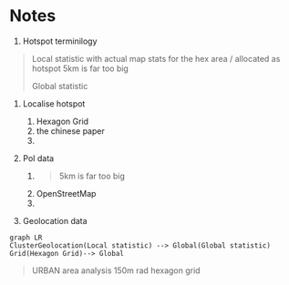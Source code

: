 # Notes

1. Hotspot terminilogy
> Local statistic
> with actual map stats for the hex area / allocated as hotspot
> 5km is far too big
>
> Global statistic 

1. Localise hotspot
   1. Hexagon Grid
   2. the chinese paper
   3. 


2. PoI data
   1. > 5km is far too big
   2. OpenStreetMap
   3. 
3. Geolocation data

```mermaid
graph LR
ClusterGeolocation(Local statistic) --> Global(Global statistic)
Grid(Hexagon Grid)--> Global
```

> URBAN area analysis 150m rad hexagon grid
> 